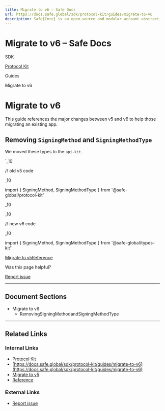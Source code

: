 ```yaml
---
title: Migrate to v6 – Safe Docs
url: https://docs.safe.global/sdk/protocol-kit/guides/migrate-to-v6
description: Safe{Core} is an open-source and modular account abstraction stack. Learn about its features and how to use it.
---
```


# Migrate to v6 – Safe Docs

SDK

[Protocol Kit](/sdk/protocol-kit)

Guides

Migrate to v6

# Migrate to v6

This guide references the major changes between v5 and v6 to help those migrating an existing app.

## Removing `SigningMethod` and `SigningMethodType`

We moved these types to the `api-kit`.

`_10

// old v5 code

_10

import { SigningMethod, SigningMethodType } from '@safe-global/protocol-kit'

_10

_10

// new v6 code

_10

import { SigningMethod, SigningMethodType } from '@safe-global/types-kit'`

[Migrate to v5](/sdk/protocol-kit/guides/migrate-to-v5 "Migrate to v5")[Reference](/sdk/protocol-kit/guides/migrate-to-v6# "Reference")

Was this page helpful?

[Report issue](https://github.com/safe-global/safe-docs/issues/new?assignees=&labels=nextra-feedback&projects=&template=nextra-feedback.yml&title=%5BFeedback%5D+)

---

## Document Sections

- Migrate to v6
  - RemovingSigningMethodandSigningMethodType

---

## Related Links

### Internal Links

- [Protocol Kit](https://docs.safe.global/sdk/protocol-kit)
- [https://docs.safe.global/sdk/protocol-kit/guides/migrate-to-v6](https://docs.safe.global/sdk/protocol-kit/guides/migrate-to-v6)
- [Migrate to v5](https://docs.safe.global/sdk/protocol-kit/guides/migrate-to-v5)
- [Reference](https://docs.safe.global/sdk/protocol-kit/guides/migrate-to-v6)

### External Links

- [Report issue](https://github.com/safe-global/safe-docs/issues/new?assignees=&labels=nextra-feedback&projects=&template=nextra-feedback.yml&title=%5BFeedback%5D+)
